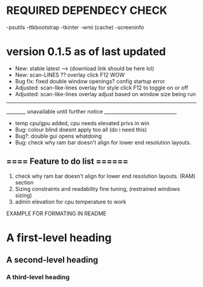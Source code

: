 # REQUIRED DEPENDECY CHECK
-psutils
-ttkbootstrap
-tkinter
-wmi (cache)
-screeninfo

# version 0.1.5 as of last updated
- New: stable latest --> (download link should be here lol)
- New: scan-LINES ?? overlay click F12 WOW
- Bug fix: fixed double window openings? config startup error
- Adjusted: scan-like-lines overlay for style click F12 to toggle on or off
- Adjusted: scan-like-lines overlay adjust based on window size being run
_________________________________________________________________________
________  unavailable until further notice ______________________________
- temp cpu/gpu added, cpu needs elevated privs in win
- Bug: colour blind doesnt apply too all (do i need this)
- Bug?: double gui opens whatdoing
- Bug: check why ram bar doesn't align for lower end resolution layouts. 

## ==== Feature to do list ======
1. check why ram bar doesn't align for lower end resolution layouts. (RAM) section
2. Sizing constraints and readability fine tuning, (restrained windows sizing)
3. admin elevation for cpu temperature to work

EXAMPLE FOR FORMATING IN README
# A first-level heading
## A second-level heading
### A third-level heading

